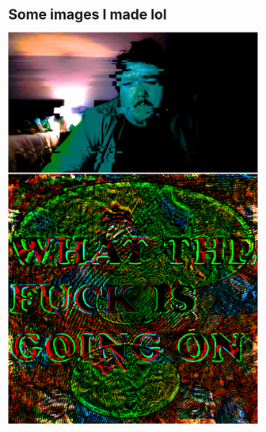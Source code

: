 # Some images I made lol
![Selfie](/images/download.png)
![WTF](/images/what-the-fuck-is-going-on.png)
